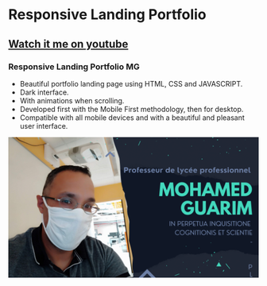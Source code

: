 # Responsive Landing Portfolio
## [Watch it me on youtube](https://www.youtube.com/watch?v=MordD7oMPDI)
### Responsive Landing Portfolio MG

- Beautiful portfolio landing page using HTML, CSS and JAVASCRIPT.
- Dark interface.
- With animations when scrolling.
- Developed first with the Mobile First methodology, then for desktop.
- Compatible with all mobile devices and with a beautiful and pleasant user interface.



![](assets/img//1.png)
